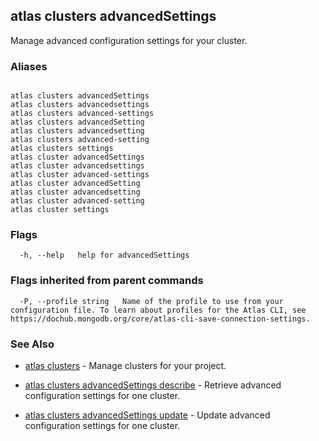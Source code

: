 ## atlas clusters advancedSettings

Manage advanced configuration settings for your cluster.




### Aliases
```

atlas clusters advancedSettings
atlas clusters advancedsettings
atlas clusters advanced-settings
atlas clusters advancedSetting
atlas clusters advancedsetting
atlas clusters advanced-setting
atlas clusters settings
atlas cluster advancedSettings
atlas cluster advancedsettings
atlas cluster advanced-settings
atlas cluster advancedSetting
atlas cluster advancedsetting
atlas cluster advanced-setting
atlas cluster settings
```



### Flags

```
  -h, --help   help for advancedSettings

```


### Flags inherited from parent commands

```
  -P, --profile string   Name of the profile to use from your configuration file. To learn about profiles for the Atlas CLI, see https://dochub.mongodb.org/core/atlas-cli-save-connection-settings.

```

### See Also


* [atlas clusters](atlas_clusters.md)	- Manage clusters for your project.

* [atlas clusters advancedSettings describe](atlas_clusters_advancedSettings_describe.md)	- Retrieve advanced configuration settings for one cluster.

* [atlas clusters advancedSettings update](atlas_clusters_advancedSettings_update.md)	- Update advanced configuration settings for one cluster.



